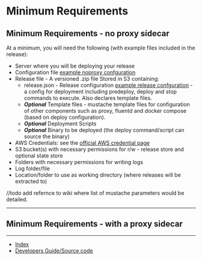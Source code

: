 # Minimum Requirements

## Minimum Requirements - no proxy sidecar

At a minimum, you will need the following (with example files included in the release):

- Server where you will be deploying your release
- Configuration file [example noproxy confguration]()
- Release file - A versioned .zip file Stored in S3 containing:
  - release.json - Release configuration [example release confguration]()  - a config for deployment including predeploy, deploy and stop commands to execute. Also declares template files.
  - **_Optional_** Template files - mustache template files for configuration of other components such as proxy, fluentd and docker compose (based on deploy configuration).
  - **_Optional_** Deployment Scripts
  - **_Optional_** Binary to be deployed (the deploy command/script can source the binary)
- AWS Credentials: see the [official AWS credential page](https://aws.amazon.com/blogs/security/a-new-and-standardized-way-to-manage-credentials-in-the-aws-sdks/)
- S3 bucket(s) with necessary permissions for r/w - release store and optional state store
- Folders with necessary permissions for writing logs
- Log folder/file
- Location/folder to use as working directory (where releases will be extracted to)


//todo add refernce to wiki where list of mustache parameters would be detailed.

---

## Minimum Requirements - with a proxy sidecar



---

- [Index]()
- [Developers Guide/Source code](https://helix-collective.github.io/hx-deploy-tool/)
